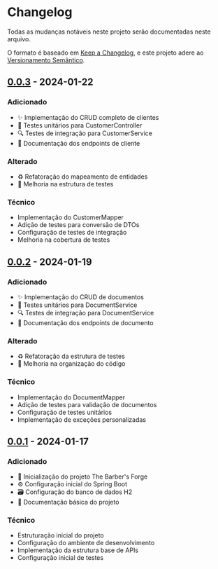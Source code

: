 # Changelog

Todas as mudanças notáveis neste projeto serão documentadas neste arquivo.

O formato é baseado em [Keep a Changelog](https://keepachangelog.com/pt-BR/1.0.0/),
e este projeto adere ao [Versionamento Semântico](https://semver.org/lang/pt-BR/).

## [0.0.3] - 2024-01-22

### Adicionado
- ✨ Implementação do CRUD completo de clientes
- 🧪 Testes unitários para CustomerController
- 🔍 Testes de integração para CustomerService
- 📝 Documentação dos endpoints de cliente

### Alterado
- ♻️ Refatoração do mapeamento de entidades
- 🎨 Melhoria na estrutura de testes

### Técnico
- Implementação do CustomerMapper
- Adição de testes para conversão de DTOs
- Configuração de testes de integração
- Melhoria na cobertura de testes

## [0.0.2] - 2024-01-19

### Adicionado
- ✨ Implementação do CRUD de documentos
- 🧪 Testes unitários para DocumentService
- 🔍 Testes de integração para DocumentService
- 📝 Documentação dos endpoints de documento

### Alterado
- ♻️ Refatoração da estrutura de testes
- 🎨 Melhoria na organização do código

### Técnico
- Implementação do DocumentMapper
- Adição de testes para validação de documentos
- Configuração de testes unitários
- Implementação de exceções personalizadas

## [0.0.1] - 2024-01-17

### Adicionado
- 🎉 Inicialização do projeto The Barber's Forge
- ⚙️ Configuração inicial do Spring Boot
- 🗃️ Configuração do banco de dados H2
- 📝 Documentação básica do projeto

### Técnico
- Estruturação inicial do projeto
- Configuração do ambiente de desenvolvimento
- Implementação da estrutura base de APIs
- Configuração inicial de testes

[0.0.3]: https://github.com/douglasdreer/the-barbers-forge/compare/v0.0.2...v0.0.3
[0.0.2]: https://github.com/douglasdreer/the-barbers-forge/compare/v0.0.1...v0.0.2
[0.0.1]: https://github.com/douglasdreer/the-barbers-forge/releases/tag/v0.0.1
